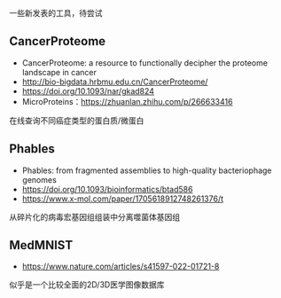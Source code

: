 
一些新发表的工具，待尝试


## CancerProteome
* CancerProteome: a resource to functionally decipher the proteome landscape in cancer
* http://bio-bigdata.hrbmu.edu.cn/CancerProteome/
* https://doi.org/10.1093/nar/gkad824
* MicroProteins：https://zhuanlan.zhihu.com/p/266633416

在线查询不同癌症类型的蛋白质/微蛋白




## Phables
* Phables: from fragmented assemblies to high-quality bacteriophage genomes
* https://doi.org/10.1093/bioinformatics/btad586
* https://www.x-mol.com/paper/1705618912748261376/t


从碎片化的病毒宏基因组组装中分离噬菌体基因组

## MedMNIST
* https://www.nature.com/articles/s41597-022-01721-8

似乎是一个比较全面的2D/3D医学图像数据库

